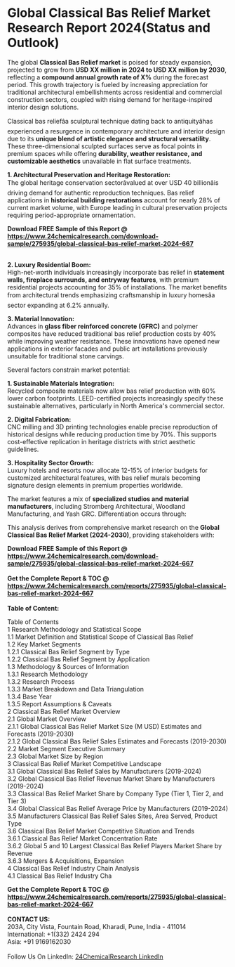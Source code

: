 <h1>Global Classical Bas Relief Market Research Report 2024(Status and Outlook)</h1><p>The global <strong>Classical Bas Relief market</strong> is poised for steady expansion, projected to grow from <strong>USD XX million in 2024 to USD XX million by 2030</strong>, reflecting a <strong>compound annual growth rate of X%</strong> during the forecast period. This growth trajectory is fueled by increasing appreciation for traditional architectural embellishments across residential and commercial construction sectors, coupled with rising demand for heritage-inspired interior design solutions.</p><p>Classical bas reliefâa sculptural technique dating back to antiquityâhas experienced a resurgence in contemporary architecture and interior design due to its <strong>unique blend of artistic elegance and structural versatility</strong>. These three-dimensional sculpted surfaces serve as focal points in premium spaces while offering <strong>durability, weather resistance, and customizable aesthetics</strong> unavailable in flat surface treatments.</p><p><strong>1. Architectural Preservation and Heritage Restoration:</strong><br>
The global heritage conservation sectorâvalued at over USD 40 billionâis driving demand for authentic reproduction techniques. Bas relief applications in <strong>historical building restorations</strong> account for nearly 28% of current market volume, with Europe leading in cultural preservation projects requiring period-appropriate ornamentation.</p><div><b>Download FREE Sample of this Report @ 
            <a href="https://www.24chemicalresearch.com/download-sample/275935/global-classical-bas-relief-market-2024-667">
            https://www.24chemicalresearch.com/download-sample/275935/global-classical-bas-relief-market-2024-667</a></b></div><br><p><strong>2. Luxury Residential Boom:</strong><br>
High-net-worth individuals increasingly incorporate bas relief in <strong>statement walls, fireplace surrounds, and entryway features</strong>, with premium residential projects accounting for 35% of installations. The market benefits from architectural trends emphasizing craftsmanship in luxury homesâa sector expanding at 6.2% annually.</p><p><strong>3. Material Innovation:</strong><br>
Advances in <strong>glass fiber reinforced concrete (GFRC)</strong> and polymer composites have reduced traditional bas relief production costs by 40% while improving weather resistance. These innovations have opened new applications in exterior facades and public art installations previously unsuitable for traditional stone carvings.</p><p>Several factors constrain market potential:</p><p><strong>1. Sustainable Materials Integration:</strong><br>
Recycled composite materials now allow bas relief production with 60% lower carbon footprints. LEED-certified projects increasingly specify these sustainable alternatives, particularly in North America's commercial sector.</p><p><strong>2. Digital Fabrication:</strong><br>
CNC milling and 3D printing technologies enable precise reproduction of historical designs while reducing production time by 70%. This supports cost-effective replication in heritage districts with strict aesthetic guidelines.</p><p><strong>3. Hospitality Sector Growth:</strong><br>
Luxury hotels and resorts now allocate 12-15% of interior budgets for customized architectural features, with bas relief murals becoming signature design elements in premium properties worldwide.</p><p>The market features a mix of <strong>specialized studios and material manufacturers</strong>, including Stromberg Architectural, Woodland Manufacturing, and Yash GRC. Differentiation occurs through:</p><p>This analysis derives from comprehensive market research on the <strong>Global Classical Bas Relief Market (2024-2030)</strong>, providing stakeholders with:</p><div><b>Download FREE Sample of this Report @ 
            <a href="https://www.24chemicalresearch.com/download-sample/275935/global-classical-bas-relief-market-2024-667">
            https://www.24chemicalresearch.com/download-sample/275935/global-classical-bas-relief-market-2024-667</a></b></div><br><div><b>Get the Complete Report & TOC @ 
            <a href="https://www.24chemicalresearch.com/reports/275935/global-classical-bas-relief-market-2024-667">
            https://www.24chemicalresearch.com/reports/275935/global-classical-bas-relief-market-2024-667</a></b></div><br>
            <b>Table of Content:</b><p>Table of Contents<br />
1 Research Methodology and Statistical Scope<br />
1.1 Market Definition and Statistical Scope of Classical Bas Relief<br />
1.2 Key Market Segments<br />
1.2.1 Classical Bas Relief Segment by Type<br />
1.2.2 Classical Bas Relief Segment by Application<br />
1.3 Methodology & Sources of Information<br />
1.3.1 Research Methodology<br />
1.3.2 Research Process<br />
1.3.3 Market Breakdown and Data Triangulation<br />
1.3.4 Base Year<br />
1.3.5 Report Assumptions & Caveats<br />
2 Classical Bas Relief Market Overview<br />
2.1 Global Market Overview<br />
2.1.1 Global Classical Bas Relief Market Size (M USD) Estimates and Forecasts (2019-2030)<br />
2.1.2 Global Classical Bas Relief Sales Estimates and Forecasts (2019-2030)<br />
2.2 Market Segment Executive Summary<br />
2.3 Global Market Size by Region<br />
3 Classical Bas Relief Market Competitive Landscape<br />
3.1 Global Classical Bas Relief Sales by Manufacturers (2019-2024)<br />
3.2 Global Classical Bas Relief Revenue Market Share by Manufacturers (2019-2024)<br />
3.3 Classical Bas Relief Market Share by Company Type (Tier 1, Tier 2, and Tier 3)<br />
3.4 Global Classical Bas Relief Average Price by Manufacturers (2019-2024)<br />
3.5 Manufacturers Classical Bas Relief Sales Sites, Area Served, Product Type<br />
3.6 Classical Bas Relief Market Competitive Situation and Trends<br />
3.6.1 Classical Bas Relief Market Concentration Rate<br />
3.6.2 Global 5 and 10 Largest Classical Bas Relief Players Market Share by Revenue<br />
3.6.3 Mergers & Acquisitions, Expansion<br />
4 Classical Bas Relief Industry Chain Analysis<br />
4.1 Classical Bas Relief Industry Cha</p><div><b>Get the Complete Report & TOC @ 
            <a href="https://www.24chemicalresearch.com/reports/275935/global-classical-bas-relief-market-2024-667">
            https://www.24chemicalresearch.com/reports/275935/global-classical-bas-relief-market-2024-667</a></b></div><br><b>CONTACT US:</b><br>
            203A, City Vista, Fountain Road, Kharadi, Pune, India - 411014<br>
            International: +1(332) 2424 294<br>
            Asia: +91 9169162030 <br><br>
            Follow Us On LinkedIn: <a href="https://www.linkedin.com/company/24chemicalresearch/">24ChemicalResearch LinkedIn</a>